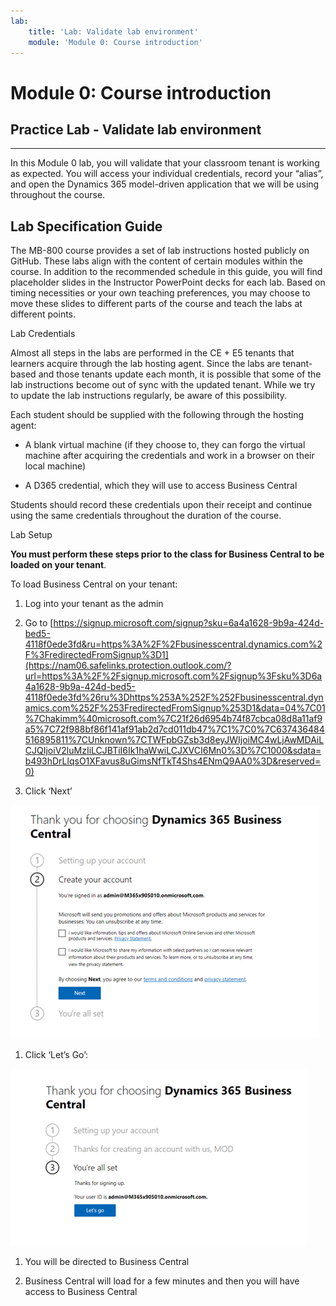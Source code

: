```yaml
---
lab:
    title: 'Lab: Validate lab environment'
    module: 'Module 0: Course introduction'
---
```



Module 0: Course introduction
========================

## Practice Lab - Validate lab environment 

--------

In this Module 0 lab, you will validate that your classroom tenant is working as expected. You will access your individual credentials, record your “alias”, and open the Dynamics 365 model-driven application that we will be using throughout the course. 

Lab Specification Guide
-----------------------

The MB-800 course provides a set of lab instructions hosted publicly on GitHub.
These labs align with the content of certain modules within the course. In
addition to the recommended schedule in this guide, you will find placeholder
slides in the Instructor PowerPoint decks for each lab. Based on timing
necessities or your own teaching preferences, you may choose to move these
slides to different parts of the course and teach the labs at different points.

Lab Credentials

Almost all steps in the labs are performed in the CE + E5 tenants that learners
acquire through the lab hosting agent. Since the labs are tenant-based and those
tenants update each month, it is possible that some of the lab instructions
become out of sync with the updated tenant. While we try to update the lab
instructions regularly, be aware of this possibility.

Each student should be supplied with the following through the hosting agent:

-   A blank virtual machine (if they choose to, they can forgo the virtual
    machine after acquiring the credentials and work in a browser on their local
    machine)

-   A D365 credential, which they will use to access Business Central

Students should record these credentials upon their receipt and continue using
the same credentials throughout the duration of the course.

Lab Setup

**You must perform these steps prior to the class for Business Central to be
loaded on your tenant**.

To load Business Central on your tenant:

1.  Log into your tenant as the admin

2.  Go to
    [https://signup.microsoft.com/signup?sku=6a4a1628-9b9a-424d-bed5-4118f0ede3fd&ru=https%3A%2F%2Fbusinesscentral.dynamics.com%2F%3FredirectedFromSignup%3D1](https://nam06.safelinks.protection.outlook.com/?url=https%3A%2F%2Fsignup.microsoft.com%2Fsignup%3Fsku%3D6a4a1628-9b9a-424d-bed5-4118f0ede3fd%26ru%3Dhttps%253A%252F%252Fbusinesscentral.dynamics.com%252F%253FredirectedFromSignup%253D1&data=04%7C01%7Chakimm%40microsoft.com%7C21f26d6954b74f87cbca08d8a11af9a5%7C72f988bf86f141af91ab2d7cd011db47%7C1%7C0%7C637436484516895811%7CUnknown%7CTWFpbGZsb3d8eyJWIjoiMC4wLjAwMDAiLCJQIjoiV2luMzIiLCJBTiI6Ik1haWwiLCJXVCI6Mn0%3D%7C1000&sdata=b493hDrLlqsO1XFavus8uGimsNfTkT4Shs4ENmQ9AA0%3D&reserved=0)

3.  Click ‘Next’

![](media/BC_labsetup1.png)

1.  Click ‘Let’s Go’:

![](media/BC_labsetup2.png)

1.  You will be directed to Business Central

2.  Business Central will load for a few minutes and then you will have access
    to Business Central

